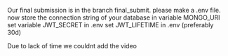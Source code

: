 Our final submission is in the branch final_submit.
please make a .env file.
now store the connection string of your database in variable MONGO_URI 
set variable JWT_SECRET  in .env
set JWT_LIFETIME in .env (preferably 30d)

Due to lack of time we couldnt add the video
